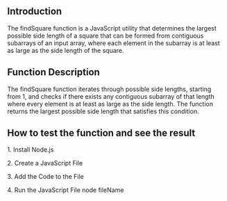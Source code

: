 <h2>Introduction</h2>
<p>The findSquare function is a JavaScript utility that determines the largest possible side length of a square that can be formed from contiguous subarrays of an input array, where each element in the subarray is at least as large as the side length of the square.</p>

<h2>Function Description</h2>
<p>The findSquare function iterates through possible side lengths, starting from 1, and checks if there exists any contiguous subarray of that length where every element is at least as large as the side length. The function returns the largest possible side length that satisfies this condition.</p>

<h2>How to test the function and see the result</h2>
<p>1. Install Node.js</p>
<p>2. Create a JavaScript File</p>
<p>3. Add the Code to the File</p>
<p>4. Run the JavaScript File node fileName</p>
